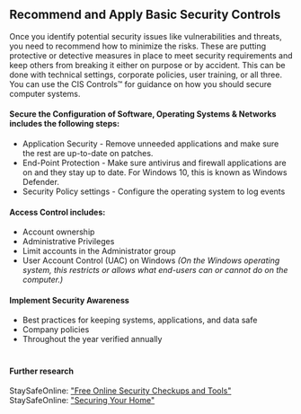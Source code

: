 ## Recommend and Apply Basic Security Controls

Once you identify potential security issues like vulnerabilities and threats, you need to recommend how to minimize the risks. These are putting protective or detective measures in place to meet security requirements and keep others from breaking it either on purpose or by accident. This can be done with technical settings, corporate policies, user training, or all three. You can use the CIS Controls™ for guidance on how you should secure computer systems.

#### Secure the Configuration of Software, Operating Systems & Networks includes the following steps:

- Application Security - Remove unneeded applications and make sure the rest are up-to-date on patches.
- End-Point Protection - Make sure antivirus and firewall applications are on and they stay up to date. For Windows 10, this is known as Windows Defender.
- Security Policy settings - Configure the operating system to log events

#### Access Control includes:

- Account ownership
- Administrative Privileges
- Limit accounts in the Administrator group
- User Account Control (UAC) on Windows _(On the Windows operating system, this restricts or allows what end-users can or cannot do on the computer.)_

#### Implement Security Awareness

- Best practices for keeping systems, applications, and data safe
- Company policies
- Throughout the year verified annually

#

#### Further research

StaySafeOnline: ["Free Online Security Checkups and Tools"](https://staysafeonline.org/stay-safe-online/securing-key-accounts-devices/securing-home-network/)
StaySafeOnline: ["Securing Your Home"](https://staysafeonline.org/stay-safe-online/securing-key-accounts-devices/securing-home-network/)
